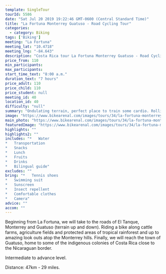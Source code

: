 ```yaml
---
template: SingleTour
tourId: 5586
date: "Sat Jul 20 2019 19:22:46 GMT-0600 (Central Standard Time)"
title: "La Fortuna Monterrey Guatuso - Road Cycling Tour"
categories: 
  - category: Biking
tags: ['Biking']
meeting: "La Fortuna"
meeting_lat: "10.4718"
meeting_lng: "-84.643"
description: "Costa Rica tour La Fortuna Monterrey Guatuso - Road Cycling Tour, id 5586"
price_from: 110
min_participants: 
max_participants: 
start_time_text: "8:00 a.m."
duration_text: "7 hours"
price_adult: 110
price_child: 110
price_student: null
meeting_id: 40
location_id: 40
difficulty: "null"
summary: "Ondulating terrain, perfect place to train some cardio. Rolling hills may give you a great experience biking on the countryside roads."
image: "https://www.bikearenal.com/images/tours/34/la-fortuna-monterrey-guatuso-road-cycling.jpg"
main_photo: "https://www.bikearenal.com/images/tours/34/la-fortuna-monterrey-guatuso-road-cycling.jpg"
featuredImage: "https://www.bikearenal.com/images/tours/34/la-fortuna-monterrey-guatuso-road-cycling.jpg"
highlights: ""
highlights2: ""
includes: "*   Water
*   Transportation
*   Snacks
*   Lunch
*   Fruits
*   Drinks
*   Bilingual guide"
excludes: ""
bring: "*   Tennis shoes
*   Swimming suit
*   Sunscreen
*   Insect repellent
*   Comfortable clothes
*   Camera"
advice: ""
accom: ""
---
```

Beginning from La Fortuna, we will take to the roads of El Tanque, Monterrey and Guatuso (terrain up and down). Riding a bike along cattle farms, agriculture fields and protected areas of tropical rainforest and up to amazing look outs atop the Monterrey hills. Finally, we will reach the town of Guatuso, home to some of the indigenous colonies of Costa Rica close to the Nicaraguan border.

Intermediate to advance level.

Distance: 47km - 29 miles.